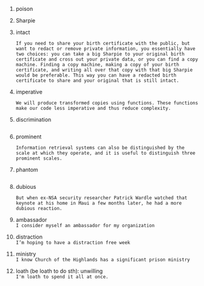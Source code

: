 1. poison  
1. Sharpie  
1. intact  
    ```
    If you need to share your birth certificate with the public, but want to redact or remove private information, you essentially have two choices: you can take a big Sharpie to your original birth certificate and cross out your private data, or you can find a copy machine. Finding a copy machine, making a copy of your birth certificate, and writing all over that copy with that big Sharpie would be preferable. This way you can have a redacted birth certificate to share and your original that is still intact.
    ```

1. imperative  
    ```
    We will produce transformed copies using functions. These functions make our code less imperative and thus reduce complexity.
    ```

1. discrimination  
	```
	```

1. prominent  
   ```
   Information retrieval systems can also be distinguished by the scale at which they operate, and it is useful to distinguish three prominent scales.
   ```

1. phantom  
   ```
   ```

1. dubious  

    ```text
    But when ex-NSA security researcher Patrick Wardle watched that keynote at his home in Maui a few months later, he had a more dubious reaction.
    ```

1. ambassador  
    `I consider myself an ambassador for my organization`  

1. distraction  
    `I’m hoping to have a distraction free week`  

1. ministry  
    `I know Church of the Highlands has a significant prison ministry`  

1. loath (be loath to do sth): unwilling  
    `I'm loath to spend it all at once.`